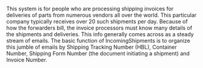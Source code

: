 This system is for people who are processing shipping invoices for deliveries of parts from numerous vendors all over the world. This particular company typically receives over 20 such shipments per day. Because of how the forwarders bill, the invoice processors must know many details of the shipments and deliveries. This info generally comes across as a steady stream of emails. The basic function of IncomingShipments is to organize this jumble of emails by Shipping Tracking Number (HBL), Container Number, Shipping Form Number (the document initiating a shipment) and Invoice Number.
